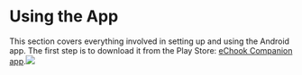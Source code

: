 # **Using the App**

This section covers everything involved in setting up and using the Android app. The first step is to download it from the Play Store: [eChook Companion app](https://play.google.com/store/apps/details?id=com.ben.drivenbluetooth).![](https://lh4.googleusercontent.com/aItywk2gNiGrrZEfGgMpzlcjOMadc2nO7v9qFSXzkbtojGh67TeCfvN-DsNJ9el9KBjOH3QkWdg9zUY8F9ZmzlNZ2H9qih746u5N_1Puf_XRGYv1q4t9yjO-WlWqlN5hZ4vZV_oM)

  


